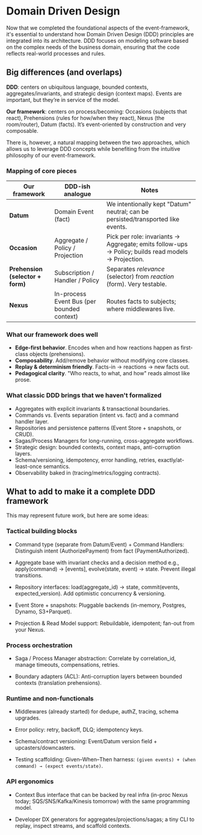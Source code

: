# Domain Driven Design

Now that we completed the foundational aspects of the event-framework, it's essential to understand how Domain Driven Design (DDD) principles are integrated into its architecture. DDD focuses on modeling software based on the complex needs of the business domain, ensuring that the code reflects real-world processes and rules.

## Big differences (and overlaps)

**DDD**: centers on ubiquitous language, bounded contexts, aggregates/invariants, and strategic design (context maps). Events are important, but they’re in service of the model.

**Our framework**: centers on process/becoming: Occasions (subjects that react), Prehensions (rules for how/when they react), Nexus (the room/router), Datum (facts). It’s event-oriented by construction and very composable.

There is, however, a natural mapping between the two approaches, which allows us to leverage DDD concepts while benefiting from the intuitive philosophy of our event-framework.

### Mapping of core pieces

| Our framework | DDD-ish analogue | Notes |
| ------------- | ---------------- | ----- |
| **Datum** | Domain Event (fact) | We intentionally kept "Datum" neutral; can be persisted/transported like events. |
| **Occasion** | Aggregate / Policy / Projection | Pick per role: invariants → Aggregate; emits follow-ups → Policy; builds read models → Projection. |
| **Prehension (selector + form)** | Subscription / Handler / Policy | Separates *relevance* (selector) from *reaction* (form). Very testable. |
| **Nexus** | In-process Event Bus (per bounded context) | Routes facts to subjects; where middlewares live. |

### What our framework does well
- **Edge-first behavior**. Encodes when and how reactions happen as first-class objects (prehensions).
- **Composability**. Add/remove behavior without modifying core classes.
- **Replay & determinism friendly**. Facts-in → reactions → new facts out.
- **Pedagogical clarity**. "Who reacts, to what, and how" reads almost like prose.

### What classic DDD brings that we haven't formalized

- Aggregates with explicit invariants & transactional boundaries.
- Commands vs. Events separation (intent vs. fact) and a command handler layer.
- Repositories and persistence patterns (Event Store + snapshots, or CRUD).
- Sagas/Process Managers for long-running, cross-aggregate workflows.
- Strategic design: bounded contexts, context maps, anti-corruption layers.
- Schema/versioning, idempotency, error handling, retries, exactly/at-least-once semantics.
- Observability baked in (tracing/metrics/logging contracts).

## What to add to make it a complete DDD framework

This may represent future work, but here are some ideas:

### Tactical building blocks

- Command type (separate from Datum/Event) + Command Handlers: Distinguish intent (AuthorizePayment) from fact (PaymentAuthorized).

- Aggregate base with invariant checks and a decision method
e.g., apply(command) → [events], evolve(state, event) → state. Prevent illegal transitions.

- Repository interfaces: load(aggregate_id) → state, commit(events, expected_version). Add optimistic concurrency & versioning.

- Event Store + snapshots: Pluggable backends (in-memory, Postgres, Dynamo, S3+Parquet).

- Projection & Read Model support: Rebuildable, idempotent; fan-out from your Nexus.

### Process orchestration

- Saga / Process Manager abstraction: Correlate by correlation_id, manage timeouts, compensations, retries.

- Boundary adapters (ACL):
Anti-corruption layers between bounded contexts (translation prehensions).

### Runtime and non-functionals

- Middlewares (already started) for dedupe, authZ, tracing, schema upgrades.

- Error policy: retry, backoff, DLQ; idempotency keys.

- Schema/contract versioning: Event/Datum version field + upcasters/downcasters.

- Testing scaffolding: Given–When–Then harness: `(given events) + (when command) → (expect events/state)`.

### API ergonomics

- Context Bus interface that can be backed by real infra
(in-proc Nexus today; SQS/SNS/Kafka/Kinesis tomorrow) with the same programming model.

- Developer DX
generators for aggregates/projections/sagas; a tiny CLI to replay, inspect streams, and scaffold contexts.